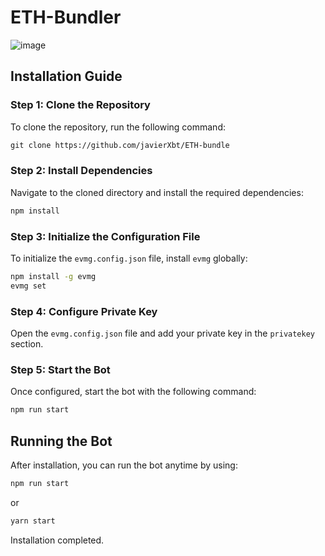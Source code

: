 # ETH-Bundler
![image](https://github.com/user-attachments/assets/bab2f6de-d142-4b1e-a2c0-d0b0b54c779a)

## Installation Guide
### Step 1: Clone the Repository
To clone the repository, run the following command:
```markdown
git clone https://github.com/javierXbt/ETH-bundle
```

### Step 2: Install Dependencies
Navigate to the cloned directory and install the required dependencies:

```bash
npm install
```

### Step 3: Initialize the Configuration File
To initialize the `evmg.config.json` file, install `evmg` globally:

```bash
npm install -g evmg
evmg set
```

### Step 4: Configure Private Key
Open the `evmg.config.json` file and add your private key in the `privatekey` section.

### Step 5: Start the Bot
Once configured, start the bot with the following command:

```bash
npm run start
```

## Running the Bot
After installation, you can run the bot anytime by using:

```bash
npm run start
```

or

```bash
yarn start
```

Installation completed.
```
